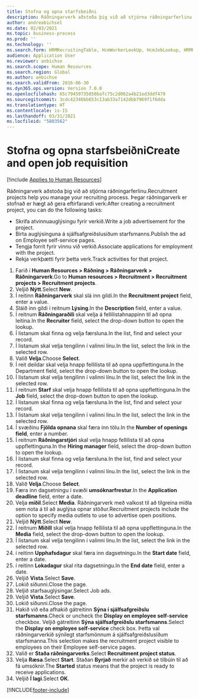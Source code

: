 ```yaml
---
title: Stofna og opna starfsbeiðni
description: Ráðningarverk aðstoða þig við að stjórna ráðningarferlinu.
author: andreabichsel
ms.date: 02/03/2021
ms.topic: business-process
ms.prod: ''
ms.technology: ''
ms.search.form: HRMRecruitingTable, HcmWorkerLookUp, HcmJobLookup, HRMRecruitingMedia, HRMRecruitingJobAd, HcmPersonnelManagementWorkspace
audience: Application User
ms.reviewer: anbichse
ms.search.scope: Human Resources
ms.search.region: Global
ms.author: anbichse
ms.search.validFrom: 2016-06-30
ms.dyn365.ops.version: Version 7.0.0
ms.openlocfilehash: 65c79459735050bafc75c2d062a4b21ed3ddf479
ms.sourcegitcommit: 3cdc42346bb653c13ab33a7142dbb7969f1f6dda
ms.translationtype: HT
ms.contentlocale: is-IS
ms.lasthandoff: 03/31/2021
ms.locfileid: "5803562"
---
```

# <a name="create-and-open-job-requisition"></a><span data-ttu-id="9a13b-103">Stofna og opna starfsbeiðni</span><span class="sxs-lookup"><span data-stu-id="9a13b-103">Create and open job requisition</span></span>

[!include [Applies to Human Resources](../includes/applies-to-hr.md)]

<span data-ttu-id="9a13b-104">Ráðningarverk aðstoða þig við að stjórna ráðningarferlinu.</span><span class="sxs-lookup"><span data-stu-id="9a13b-104">Recruitment projects help you manage your recruiting process.</span></span> <span data-ttu-id="9a13b-105">Þegar ráðningarverk er stofnað er hægt að gera eftirfarandi verk:</span><span class="sxs-lookup"><span data-stu-id="9a13b-105">After creating a recruitment project, you can do the following tasks:</span></span>

- <span data-ttu-id="9a13b-106">Skrifa atvinnuauglýsingu fyrir verkið.</span><span class="sxs-lookup"><span data-stu-id="9a13b-106">Write a job advertisement for the project.</span></span>
- <span data-ttu-id="9a13b-107">Birta auglýsinguna á sjálfsafgreiðslusíðum starfsmanns.</span><span class="sxs-lookup"><span data-stu-id="9a13b-107">Publish the ad on Employee self-service pages.</span></span>
- <span data-ttu-id="9a13b-108">Tengja forrit fyrir vinnu við verkið.</span><span class="sxs-lookup"><span data-stu-id="9a13b-108">Associate applications for employment with the project.</span></span>
- <span data-ttu-id="9a13b-109">Rekja verkþætti fyrir þetta verk.</span><span class="sxs-lookup"><span data-stu-id="9a13b-109">Track activities for that project.</span></span> 

1. <span data-ttu-id="9a13b-110">Farið í **Human Resources > Ráðning > Ráðningarverk > Ráðningarverk**.</span><span class="sxs-lookup"><span data-stu-id="9a13b-110">Go to **Human resources > Recruitment > Recruitment projects > Recruitment projects**.</span></span>
2. <span data-ttu-id="9a13b-111">Veljið **Nýtt**.</span><span class="sxs-lookup"><span data-stu-id="9a13b-111">Select **New**.</span></span>
3. <span data-ttu-id="9a13b-112">Í reitinn **Ráðningarverk** skal slá inn gildi.</span><span class="sxs-lookup"><span data-stu-id="9a13b-112">In the **Recruitment project** field, enter a value.</span></span>
4. <span data-ttu-id="9a13b-113">Sláið inn gildi í reitnum **Lýsing**.</span><span class="sxs-lookup"><span data-stu-id="9a13b-113">In the **Description** field, enter a value.</span></span>
5. <span data-ttu-id="9a13b-114">Í reitnum **Ráðningaraðili** skal velja á fellilistahnappinn til að opna leitina.</span><span class="sxs-lookup"><span data-stu-id="9a13b-114">In the **Recruiter** field, select the drop-down button to open the lookup.</span></span>
6. <span data-ttu-id="9a13b-115">Í listanum skal finna og velja færsluna.</span><span class="sxs-lookup"><span data-stu-id="9a13b-115">In the list, find and select your record.</span></span>
7. <span data-ttu-id="9a13b-116">Í listanum skal velja tengilinn í valinni línu.</span><span class="sxs-lookup"><span data-stu-id="9a13b-116">In the list, select the link in the selected row.</span></span>
8. <span data-ttu-id="9a13b-117">Valið **Velja**.</span><span class="sxs-lookup"><span data-stu-id="9a13b-117">Choose **Select**.</span></span>
9. <span data-ttu-id="9a13b-118">Í reit deildar skal velja hnapp fellilista til að opna uppflettinguna.</span><span class="sxs-lookup"><span data-stu-id="9a13b-118">In the Department field, select the drop-down button to open the lookup.</span></span>
10. <span data-ttu-id="9a13b-119">Í listanum skal velja tengilinn í valinni línu.</span><span class="sxs-lookup"><span data-stu-id="9a13b-119">In the list, select the link in the selected row.</span></span>
11. <span data-ttu-id="9a13b-120">Í reitnum **Starf** skal velja hnapp fellilista til að opna uppflettinguna.</span><span class="sxs-lookup"><span data-stu-id="9a13b-120">In the **Job** field, select the drop-down button to open the lookup.</span></span>
12. <span data-ttu-id="9a13b-121">Í listanum skal finna og velja færsluna.</span><span class="sxs-lookup"><span data-stu-id="9a13b-121">In the list, find and select your record.</span></span>
13. <span data-ttu-id="9a13b-122">Í listanum skal velja tengilinn í valinni línu.</span><span class="sxs-lookup"><span data-stu-id="9a13b-122">In the list, select the link in the selected row.</span></span>
14. <span data-ttu-id="9a13b-123">Í svæðinu **Fjölda opnana** skal færa inn tölu.</span><span class="sxs-lookup"><span data-stu-id="9a13b-123">In the **Number of openings field**, enter a number.</span></span>
15. <span data-ttu-id="9a13b-124">Í reitnum **Ráðningarstjóri** skal velja hnapp fellilista til að opna uppflettinguna.</span><span class="sxs-lookup"><span data-stu-id="9a13b-124">In the **Hiring manager** field, select the drop-down button to open the lookup.</span></span>
16. <span data-ttu-id="9a13b-125">Í listanum skal finna og velja færsluna.</span><span class="sxs-lookup"><span data-stu-id="9a13b-125">In the list, find and select your record.</span></span>
17. <span data-ttu-id="9a13b-126">Í listanum skal velja tengilinn í valinni línu.</span><span class="sxs-lookup"><span data-stu-id="9a13b-126">In the list, select the link in the selected row.</span></span>
18. <span data-ttu-id="9a13b-127">Valið **Velja**.</span><span class="sxs-lookup"><span data-stu-id="9a13b-127">Choose **Select**.</span></span>
19. <span data-ttu-id="9a13b-128">Færa inn dagsetningu í svæði **umsóknarfrestur**.</span><span class="sxs-lookup"><span data-stu-id="9a13b-128">In the **Application deadline** field, enter a date.</span></span>
20. <span data-ttu-id="9a13b-129">Velja **miðil**.</span><span class="sxs-lookup"><span data-stu-id="9a13b-129">Select **Media**.</span></span> <span data-ttu-id="9a13b-130">Ráðningarverk með valkost til að tilgreina miðla sem nota á til að auglýsa opnar stöður.</span><span class="sxs-lookup"><span data-stu-id="9a13b-130">Recruitment projects include the option to specify media outlets to use to advertise open positions.</span></span>  
21. <span data-ttu-id="9a13b-131">Veljið **Nýtt**.</span><span class="sxs-lookup"><span data-stu-id="9a13b-131">Select **New**.</span></span>
22. <span data-ttu-id="9a13b-132">Í reitnum **Miðill** skal velja hnapp fellilista til að opna uppflettinguna.</span><span class="sxs-lookup"><span data-stu-id="9a13b-132">In the **Media** field, select the drop-down button to open the lookup.</span></span>
23. <span data-ttu-id="9a13b-133">Í listanum skal velja tengilinn í valinni línu.</span><span class="sxs-lookup"><span data-stu-id="9a13b-133">In the list, select the link in the selected row.</span></span>
24. <span data-ttu-id="9a13b-134">í reitinn **Upphafsdagur** skal færa inn dagsetningu.</span><span class="sxs-lookup"><span data-stu-id="9a13b-134">In the **Start date** field, enter a date.</span></span>
25. <span data-ttu-id="9a13b-135">í reitinn **Lokadagur** skal rita dagsetningu.</span><span class="sxs-lookup"><span data-stu-id="9a13b-135">In the **End date** field, enter a date.</span></span>
26. <span data-ttu-id="9a13b-136">Veljið **Vista**.</span><span class="sxs-lookup"><span data-stu-id="9a13b-136">Select **Save**.</span></span>
27. <span data-ttu-id="9a13b-137">Lokið síðunni.</span><span class="sxs-lookup"><span data-stu-id="9a13b-137">Close the page.</span></span>
28. <span data-ttu-id="9a13b-138">Veljið starfsauglýsingar.</span><span class="sxs-lookup"><span data-stu-id="9a13b-138">Select Job ads.</span></span>
29. <span data-ttu-id="9a13b-139">Veljið **Vista**.</span><span class="sxs-lookup"><span data-stu-id="9a13b-139">Select **Save**.</span></span>
30. <span data-ttu-id="9a13b-140">Lokið síðunni.</span><span class="sxs-lookup"><span data-stu-id="9a13b-140">Close the page.</span></span>
31. <span data-ttu-id="9a13b-141">Hakið við eða afhakið gátreitinn **Sýna í sjálfsafgreiðslu starfsmanns**.</span><span class="sxs-lookup"><span data-stu-id="9a13b-141">Check or uncheck the **Display on employee self-service** checkbox.</span></span> <span data-ttu-id="9a13b-142">Veljið gátreitinn **Sýna sjálfsafgreiðslu starfsmanns**.</span><span class="sxs-lookup"><span data-stu-id="9a13b-142">Select the **Display on employee self-service** check box.</span></span> <span data-ttu-id="9a13b-143">Þetta val ráðningarverkið sýnilegt starfsmönnum á sjálfsafgreiðslusíðum starfsmanna.</span><span class="sxs-lookup"><span data-stu-id="9a13b-143">This selection makes the recruitment project visible to employees on their Employee self-service pages.</span></span>
32. <span data-ttu-id="9a13b-144">Valið er **Staða ráðningarverks**.</span><span class="sxs-lookup"><span data-stu-id="9a13b-144">Select **Recruitment project status**.</span></span>
33. <span data-ttu-id="9a13b-145">Velja **Ræsa**.</span><span class="sxs-lookup"><span data-stu-id="9a13b-145">Select **Start**.</span></span> <span data-ttu-id="9a13b-146">Staðan **Byrjað** merkir að verkið sé tilbúin til að fá umsóknir.</span><span class="sxs-lookup"><span data-stu-id="9a13b-146">The **Started** status means that the project is ready to receive applications.</span></span>  
34. <span data-ttu-id="9a13b-147">Veljið **Í lagi**.</span><span class="sxs-lookup"><span data-stu-id="9a13b-147">Select **OK**.</span></span>

[!INCLUDE[footer-include](../includes/footer-banner.md)]